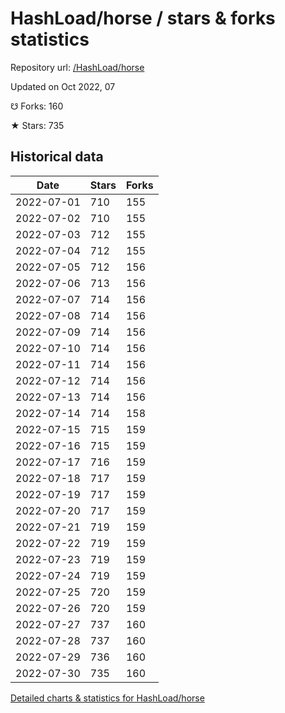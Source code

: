 # HashLoad/horse / stars & forks statistics

Repository url: [/HashLoad/horse](https://github.com/HashLoad/horse)

Updated on Oct 2022, 07

☋ Forks: 160

★ Stars: 735

## Historical data
| Date | Stars | Forks |
|------|-------|-------|
| 2022-07-01 | 710 | 155 | 
| 2022-07-02 | 710 | 155 | 
| 2022-07-03 | 712 | 155 | 
| 2022-07-04 | 712 | 155 | 
| 2022-07-05 | 712 | 156 | 
| 2022-07-06 | 713 | 156 | 
| 2022-07-07 | 714 | 156 | 
| 2022-07-08 | 714 | 156 | 
| 2022-07-09 | 714 | 156 | 
| 2022-07-10 | 714 | 156 | 
| 2022-07-11 | 714 | 156 | 
| 2022-07-12 | 714 | 156 | 
| 2022-07-13 | 714 | 156 | 
| 2022-07-14 | 714 | 158 | 
| 2022-07-15 | 715 | 159 | 
| 2022-07-16 | 715 | 159 | 
| 2022-07-17 | 716 | 159 | 
| 2022-07-18 | 717 | 159 | 
| 2022-07-19 | 717 | 159 | 
| 2022-07-20 | 717 | 159 | 
| 2022-07-21 | 719 | 159 | 
| 2022-07-22 | 719 | 159 | 
| 2022-07-23 | 719 | 159 | 
| 2022-07-24 | 719 | 159 | 
| 2022-07-25 | 720 | 159 | 
| 2022-07-26 | 720 | 159 | 
| 2022-07-27 | 737 | 160 | 
| 2022-07-28 | 737 | 160 | 
| 2022-07-29 | 736 | 160 | 
| 2022-07-30 | 735 | 160 | 


[Detailed charts & statistics for HashLoad/horse](https://reviewgithub.com/rep/HashLoad/horse)
